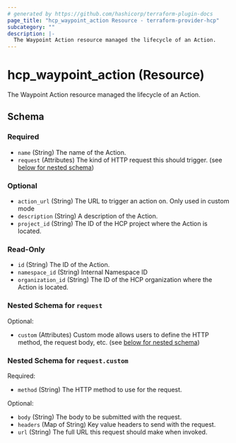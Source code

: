 ```yaml
---
# generated by https://github.com/hashicorp/terraform-plugin-docs
page_title: "hcp_waypoint_action Resource - terraform-provider-hcp"
subcategory: ""
description: |-
  The Waypoint Action resource managed the lifecycle of an Action.
---
```


# hcp_waypoint_action (Resource)

The Waypoint Action resource managed the lifecycle of an Action.



<!-- schema generated by tfplugindocs -->
## Schema

### Required

- `name` (String) The name of the Action.
- `request` (Attributes) The kind of HTTP request this should trigger. (see [below for nested schema](#nestedatt--request))

### Optional

- `action_url` (String) The URL to trigger an action on. Only used in custom mode
- `description` (String) A description of the Action.
- `project_id` (String) The ID of the HCP project where the Action is located.

### Read-Only

- `id` (String) The ID of the Action.
- `namespace_id` (String) Internal Namespace ID
- `organization_id` (String) The ID of the HCP organization where the Action is located.

<a id="nestedatt--request"></a>
### Nested Schema for `request`

Optional:

- `custom` (Attributes) Custom mode allows users to define the HTTP method, the request body, etc. (see [below for nested schema](#nestedatt--request--custom))

<a id="nestedatt--request--custom"></a>
### Nested Schema for `request.custom`

Required:

- `method` (String) The HTTP method to use for the request.

Optional:

- `body` (String) The body to be submitted with the request.
- `headers` (Map of String) Key value headers to send with the request.
- `url` (String) The full URL this request should make when invoked.
